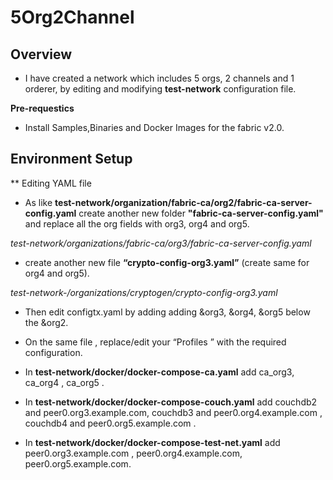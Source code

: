 ﻿# 5Org2Channel

## **Overview**<br>

* I have created a network which includes 5 orgs, 2 channels and 1 orderer, by editing and modifying **test-network** configuration file.

**Pre-requestics**<br>

* Install Samples,Binaries and Docker Images for the fabric v2.0.

## **Environment Setup**<br>

** Editing YAML file

* As like **test-network/organization/fabric-ca/org2/fabric-ca-server-config.yaml** create another new folder **"fabric-ca-server-config.yaml"** and replace all the org fields with org3, org4 and org5.

_test-network/organizations/fabric-ca/org3/fabric-ca-server-config.yaml_

* create another new file **“crypto-config-org3.yaml”** (create same for org4 and org5).

_test-network-/organizations/cryptogen/crypto-config-org3.yaml_

* Then edit configtx.yaml by adding adding &org3, &org4, &org5 below the &org2.

* On the same file , replace/edit your “Profiles ” with the required configuration.

* In **test-network/docker/docker-compose-ca.yaml** add ca_org3, ca_org4 , ca_org5 .

* In **test-network/docker/docker-compose-couch.yaml** add couchdb2 and peer0.org3.example.com, couchdb3 and peer0.org4.example.com , couchdb4 and peer0.org5.example.com .

* In **test-network/docker/docker-compose-test-net.yaml** add peer0.org3.example.com , peer0.org4.example.com, peer0.org5.example.com.
 






